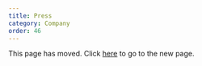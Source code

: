 ```yaml
---
title: Press
category: Company
order: 46
---
```


This page has moved. Click <a href="https://duckduckgo.com/press">here</a> to go to the new page.